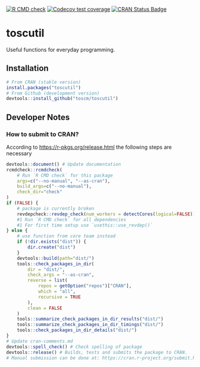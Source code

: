 <!-- badges: start -->
[![R CMD check](https://github.com/toscm/toscutil/workflows/R-CMD-check/badge.svg)](https://github.com/toscm/toscutil/actions)
[![Codecov test coverage](https://codecov.io/gh/toscm/toscutil/branch/main/graph/badge.svg)](https://app.codecov.io/gh/toscm/toscutil?branch=master)
[![CRAN Status Badge](https://www.r-pkg.org/badges/version/toscutil)](https://cran.r-project.org/package=toscutil)
<!-- badges: end -->

# toscutil

Useful functions for everyday programming.

## Installation

```R
# From CRAN (stable version)
install.packages("toscutil")
# From Github (development version)
devtools::install_github("toscm/toscutil")
```

## Developer Notes

### How to submit to CRAN?

According to <https://r-pkgs.org/release.html> the following steps are necessary

```R
devtools::document() # Update documentation
rcmdcheck::rcmdcheck(
    # Run `R CMD check` for this package
    args=c("--no-manual", "--as-cran"),
    build_args=c("--no-manual"),
    check_dir="check"
)
if (FALSE) {
    # package is currently broken
    revdepcheck::revdep_check(num_workers = detectCores(logical=FALSE)) #1
    #1 Run `R CMD check` for all dependencies
    #1 For first time setup use `usethis::use_revdep()`
} else {
    # use function from core team instead
    if (!dir.exists("dist")) {
        dir.create("dist")
    }
    devtools::build(path="dist/")
    tools::check_packages_in_dir(
        dir = "dist/",
        check_args = "--as-cran",
        reverse = list(
            repos = getOption("repos")["CRAN"],
            which = "all",
            recursive = TRUE
        ),
        clean = FALSE
    )
    tools::summarize_check_packages_in_dir_results("dist/")
    tools::summarize_check_packages_in_dir_timings("dist/")
    tools::check_packages_in_dir_details("dist/")
}
# Update cran-comments.md
devtools::spell_check() # Check spelling of package
devtools::release() # Builds, tests and submits the package to CRAN.
# Manual submission can be done at: https://cran.r-project.org/submit.html
```
